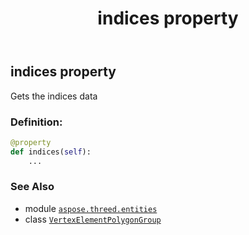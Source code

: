 ﻿---
title: indices property
second_title: Aspose.3D for Python via .NET API References
description: 
type: docs
weight: 80
url: /aspose.threed.entities/vertexelementpolygongroup/indices/
is_root: false
---

## indices property


Gets the indices data
### Definition:
```python
@property
def indices(self):
    ...
```

### See Also
* module [`aspose.threed.entities`](../../)
* class [`VertexElementPolygonGroup`](/3d/python-net/aspose.threed.entities/vertexelementpolygongroup)
